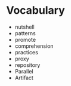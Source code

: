 # Vocabulary
- nutshell
- patterns
- promote
- comprehension
- practices
- proxy
- repository
- Parallel
- Artifact